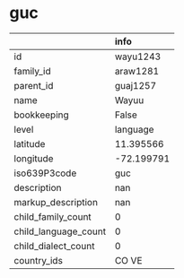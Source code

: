 # guc
|                      | info       |
|:---------------------|:-----------|
| id                   | wayu1243   |
| family_id            | araw1281   |
| parent_id            | guaj1257   |
| name                 | Wayuu      |
| bookkeeping          | False      |
| level                | language   |
| latitude             | 11.395566  |
| longitude            | -72.199791 |
| iso639P3code         | guc        |
| description          | nan        |
| markup_description   | nan        |
| child_family_count   | 0          |
| child_language_count | 0          |
| child_dialect_count  | 0          |
| country_ids          | CO VE      |